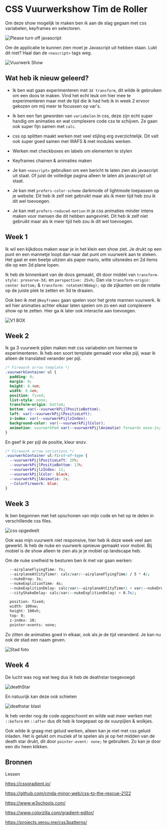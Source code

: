 # CSS Vuurwerkshow Tim de Roller

Om deze show mogelijk te maken ben ik aan de slag gegaan met css variabelen, keyframes en selectoren.

![Please turn off javascript](https://user-images.githubusercontent.com/30145681/157458917-77b46121-0025-4145-915b-05bbf50dd10e.png)

Om de applicatie te kunnen zien moet je Javascript uit hebben staan. Lukt dit niet? Haal dan de `<noscript>` tags weg.


![Vuurwerk Show](https://user-images.githubusercontent.com/30145681/157459123-2a306208-4f05-49c4-a0e9-e52fcc77a30a.png)


## Wat heb ik nieuw geleerd?

- Ik ben wat gaan experimenteren met `3d transform`, dit wilde ik gebruiken om een doos te maken. Vind het echt leuk om hier mee te experimenteren maar met de tijd die ik had heb ik in week 2 ervoor gekozen om mij meer te focussen op var's.

- Ik ben een fan geworden van `variabelen` in css, deze zijn echt super handig om animaties en wat complexere code css te schijven. Ze gaan ook super fijn samen met `calc`.

- css op splitten maakt werken met veel stijling erg overzichtelijk. Dit valt ook super goed samen met WAFS & met modules werken. 

- Werken met checkboxes en labels om elementen te stylen

- Keyframes chainen & animaties maken

- Je kan `<noscript>` gebruiken om een bericht te laten zien als javascript uit staat. Of juist de volledige pagina alleen te laten als javascript uit staat.

- Je kan met `prefers-color-scheme` darkmode of lightmode toepassen op je website. Dit heb ik zelf niet gebruikt maar als ik meer tijd heb zou ik dit wel toevoegen.

- Je kan met `prefers-reduced-motion` in je css animaties minder intens maken voor mensen die dit hebben aangevinkt. Dit heb ik zelf niet gebruikt maar als ik meer tijd heb zou ik dit wel toevoegen.


## Week 1

Ik wil een kijkdoos maken waar je in het klein een show ziet. Je drukt op een punt en een mannetje loopt dan naar dat punt om vuurwerk aan te steken. Het gaat er een beetje uitzien als paper mario, witte uitsnedes en 2d items die op een 3d plane lopen.

Ik heb de binnenkant van de doos gemaakt, dit door middel van `transform-style: preserve-3d;` en `perspective: 25vh;`
Dan via `transform-origin: center bottom;` & `transform: rotateX(90deg);` op de zijkanten om de rotatie op de juiste plek te zetten en 3d te draaien.

Ook ben ik met `@keyframes` gaan spelen voor het grote mannen vuurwerk. Ik wil hier animaties achter elkaar laten spelen om zo een wat complexere show op te zetten. Hier ga ik later ook interactie aan toevoegen.

![V1 BOX](https://user-images.githubusercontent.com/30145681/156364272-d9c6b363-339c-4295-b7d0-ccd544c56289.png)


## Week 2

Ik ga 3 vuurwerk pijlen maken met css variabelen om hiermee te experimenteren. Ik heb een soort template gemaakt voor elke pijl, waar ik alleen de translated verander per pijl.
```css
/* Firework arrow template */
.vuurwerkContainer ul {
  padding: 0;
  margin: 0;
  height: 0.4em;
  width: 0.4em;
  position: fixed;
  list-style: none;
  transform-origin: bottom;
  bottom: var(--vuurwerkPijlPositieBottom);
  left: var(--vuurwerkPijlPositieLeft);
  z-index: var(--vuurwerkPijlzIndex);
  background-color: var(--vuurwerkPijlColor);
  animation: vuurwerkPad var(--vuurwerkPijlAnimatie) forwards ease-in;
}
```

En geef ik per pijl de positie, kleur enzv.
```css
/* Firework arrow variations */
.vuurwerkContainer ul:first-of-type {
  --vuurwerkPijlPositieLeft: 20%;
  --vuurwerkPijlPositieBottom: 13%;
  --vuurwerkPijlzIndex: 11;
  --vuurwerkPijlColor: black;
  --vuurwerkPijlAnimatie: 2s;
  --ColorFirework: blue;
}
```
## Week 3

Ik ben begonnen met het opschonen van mijn code en het op te delen in verschillende css files. 

![css opgedeelt](https://user-images.githubusercontent.com/30145681/157451134-f0ef14fd-2ad8-4543-a576-9cab0ecf41b7.png)


Ook was mijn vuurwerk niet responsive, hier heb ik deze week veel aan gewerkt. Ik heb de nuke en vuurwerk opnieuw gemaakt voor mobiel. Bij mobiel is de show alleen te zien als je je mobiel op landscape heb.

Om de nuke snelheid te besturen ben ik met var gaan werken:
```css 
  --airplaneFlyingTime: 7s;
  --airplaneAtCityTimer: calc(var(--airplaneFlyingTime) / 5 * 4);
  --nukeDrop: 3s;
  --nukeExplitionTime: 4s;
  --nukeExplitionDelay: calc(var(--airplaneAtCityTimer) + var(--nukeDrop));
  --cityShakeDelay: calc(var(--nukeExplitionDelay) + 0.7s);

  position: fixed;
  width: 100vw;
  height: 100vh;
  top: 0;
  z-index: 10;
  pointer-events: none;
```
Zo zitten de animaties goed in elkaar, ook als je de tijd veranderd. Je kan nu ook de stad een naam geven. 

![Stad foto](https://user-images.githubusercontent.com/30145681/157453613-8ce31a59-5a06-4a94-ad4c-e5ba53320da7.png)



## Week 4

De lucht was nog wat leeg dus ik heb de deathstar toegevoegd

![deathStar](https://user-images.githubusercontent.com/30145681/157460338-3b0873d6-77d0-466a-a656-a21b94d3d400.png)

En natuurijk kan deze ook schieten

![deathstar blast](https://user-images.githubusercontent.com/30145681/157460461-9e85eef8-6ba5-4bb2-8237-2ffcbcb1dd6c.png)

Ik heb verder nog de code opgeschoont en wilde wat meer werken met `::before` en `::after` dus dit heb ik toegepast op de vuurpijlen & wolkjes.

Ook wilde ik graag met geluid werken, alleen kan je niet met css geluid inladen. Het is gelukt om muziek af te spelen als je op het midden van de death star drukt, dit door `pointer-event: none;` te gebruiken. Zo kan je door een div heen klikken.

## Bronnen

Lessen

https://cssgradient.io/

https://github.com/cmda-minor-web/css-to-the-rescue-2122

https://www.w3schools.com/

https://www.colorzilla.com/gradient-editor/

https://projects.verou.me/css3patterns/



